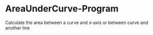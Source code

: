 # AreaUnderCurve-Program
Calculate the area between a curve and x-axis or between curve and another line

